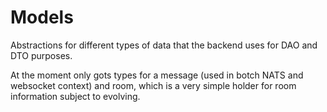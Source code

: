 # Models

Abstractions for different types of data that the backend uses for DAO and DTO purposes.

At the moment only gots types for a message (used in botch NATS and websocket context) and room, which is a very 
simple holder for room information subject to evolving.
